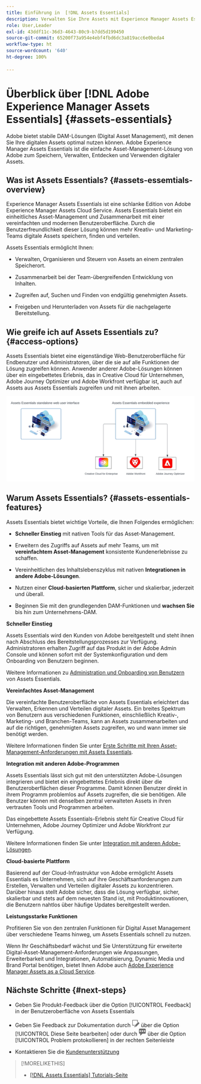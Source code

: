```yaml
---
title: Einführung in  [!DNL Assets Essentials]
description: Verwalten Sie Ihre Assets mit Experience Manager Assets Essentials, einem schlanken Tool für Digital Asset Management, das in Experience Cloud-Programmen verwendet werden kann.
role: User,Leader
exl-id: 43ddf11c-36d3-4643-80c9-b7dd5d199450
source-git-commit: 65200f73a954e4ebf4fbd6dc3a819acc6e0beda4
workflow-type: ht
source-wordcount: '640'
ht-degree: 100%

---
```


# Überblick über [!DNL Adobe Experience Manager Assets Essentials] {#assets-essentials}

<!-- TBD: Update this banner to remove Beta label. 
![Banner image for beta docs](assets/do-not-localize/banner-image-beta-docs.png)

-->

Adobe bietet stabile DAM-Lösungen (Digital Asset Management), mit denen Sie Ihre digitalen Assets optimal nutzen können. Adobe Experience Manager Assets Essentials ist die einfache Asset-Management-Lösung von Adobe zum Speichern, Verwalten, Entdecken und Verwenden digitaler Assets.

## Was ist Assets Essentials? {#assets-essemtials-overview}

Experience Manager Assets Essentials ist eine schlanke Edition von Adobe Experience Manager Assets Cloud Service. Assets Essentials bietet ein einheitliches Asset-Management und Zusammenarbeit mit einer vereinfachten und modernen Benutzeroberfläche. Durch die Benutzerfreundlichkeit dieser Lösung können mehr Kreativ- und Marketing-Teams digitale Assets speichern, finden und verteilen.

Assets Essentials ermöglicht Ihnen:

* Verwalten, Organisieren und Steuern von Assets an einem zentralen Speicherort.

* Zusammenarbeit bei der Team-übergreifenden Entwicklung von Inhalten.

* Zugreifen auf, Suchen und Finden von endgültig genehmigten Assets.

* Freigeben und Herunterladen von Assets für die nachgelagerte Bereitstellung.

## Wie greife ich auf Assets Essentials zu? {#access-options}

Assets Essentials bietet eine eigenständige Web-Benutzeroberfläche für Endbenutzer und Administratoren, über die sie auf alle Funktionen der Lösung zugreifen können. Anwender anderer Adobe-Lösungen können über ein eingebettetes Erlebnis, das in Creative Cloud für Unternehmen, Adobe Journey Optimizer und Adobe Workfront verfügbar ist, auch auf Assets aus Assets Essentials zugreifen und mit ihnen arbeiten.

![Integration mit anderen Lösungen](assets/assets-essentials-integration.svg)

## Warum Assets Essentials? {#assets-essentials-features}

Assets Essentials bietet wichtige Vorteile, die Ihnen Folgendes ermöglichen:

* **Schneller Einstieg** mit nativen Tools für das Asset-Management.

* Erweitern des Zugriffs auf Assets auf mehr Teams, um mit **vereinfachtem Asset-Management** konsistente Kundenerlebnisse zu schaffen.

* Vereinheitlichen des Inhaltslebenszyklus mit nativen **Integrationen in andere Adobe-Lösungen**.

* Nutzen einer **Cloud-basierten Plattform**, sicher und skalierbar, jederzeit und überall.

* Beginnen Sie mit den grundlegenden DAM-Funktionen und **wachsen Sie** bis hin zum Unternehmens-DAM.

**Schneller Einstieg**

Assets Essentials wird den Kunden von Adobe bereitgestellt und steht ihnen nach Abschluss des Bereitstellungsprozesses zur Verfügung. Administratoren erhalten Zugriff auf das Produkt in der Adobe Admin Console und können sofort mit der Systemkonfiguration und dem Onboarding von Benutzern beginnen.

Weitere Informationen zu [Administration und Onboarding von Benutzern](deploy-administer.md) von Assets Essentials.

**Vereinfachtes Asset-Management**

Die vereinfachte Benutzeroberfläche von Assets Essentials erleichtert das Verwalten, Erkennen und Verteilen digitaler Assets. Ein breites Spektrum von Benutzern aus verschiedenen Funktionen, einschließlich Kreativ-, Marketing- und Branchen-Teams, kann an Assets zusammenarbeiten und auf die richtigen, genehmigten Assets zugreifen, wo und wann immer sie benötigt werden.

Weitere Informationen finden Sie unter [Erste Schritte mit Ihren Asset-Management-Anforderungen mit Assets Essentials](get-started.md).

**Integration mit anderen Adobe-Programmen**

Assets Essentials lässt sich gut mit den unterstützten Adobe-Lösungen integrieren und bietet ein eingebettetes Erlebnis direkt über die Benutzeroberflächen dieser Programme. Damit können Benutzer direkt in ihrem Programm problemlos auf Assets zugreifen, die sie benötigen. Alle Benutzer können mit denselben zentral verwalteten Assets in ihren vertrauten Tools und Programmen arbeiten.

Das eingebettete Assets Essentials-Erlebnis steht für Creative Cloud für Unternehmen, Adobe Journey Optimizer und Adobe Workfront zur Verfügung.

Weitere Informationen finden Sie unter [Integration mit anderen Adobe-Lösungen](integration.md).

**Cloud-basierte Plattform**

Basierend auf der Cloud-Infrastruktur von Adobe ermöglicht Assets Essentials es Unternehmen, sich auf ihre Geschäftsanforderungen zum Erstellen, Verwalten und Verteilen digitaler Assets zu konzentrieren. Darüber hinaus stellt Adobe sicher, dass die Lösung verfügbar, sicher, skalierbar und stets auf dem neuesten Stand ist, mit Produktinnovationen, die Benutzern nahtlos über häufige Updates bereitgestellt werden.

**Leistungsstarke Funktionen**

Profitieren Sie von den zentralen Funktionen für Digital Asset Management über verschiedene Teams hinweg, um Assets Essentials schnell zu nutzen.

Wenn Ihr Geschäftsbedarf wächst und Sie Unterstützung für erweiterte Digital-Asset-Management-Anforderungen wie Anpassungen, Erweiterbarkeit und Integrationen, Automatisierung, Dynamic Media und Brand Portal benötigen, bietet Ihnen Adobe auch [Adobe Experience Manager Assets as a Cloud Service](https://experienceleague.adobe.com/docs/experience-manager-cloud-service/content/assets/home.html?lang=de).


## Nächste Schritte {#next-steps}

* Geben Sie Produkt-Feedback über die Option [!UICONTROL Feedback] in der Benutzeroberfläche von Assets Essentials

* Geben Sie Feedback zur Dokumentation durch ![Bearbeiten der Seite](assets/do-not-localize/edit-page.png) über die Option [!UICONTROL Diese Seite bearbeiten] oder durch ![Erstellen eines GitHub-Themas](assets/do-not-localize/github-issue.png) über die Option [!UICONTROL Problem protokollieren] in der rechten Seitenleiste

* Kontaktieren Sie die [Kundenunterstützung](https://experienceleague.adobe.com/?support-solution=General&amp;lang=de#support)


>[!MORELIKETHIS]
>
>* [[!DNL Assets Essentials] Tutorials-Seite](https://experienceleague.adobe.com/docs/experience-manager-learn/assets-essentials/overview.html?lang=de)
